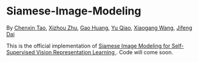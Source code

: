 # Siamese-Image-Modeling
By [Chenxin Tao](https://scholar.google.com/citations?user=sXHFIBkAAAAJ&hl=zh-CN),
[Xizhou Zhu](https://scholar.google.com/citations?user=02RXI00AAAAJ),
[Gao Huang](http://www.gaohuang.net/),
[Yu Qiao](https://scholar.google.com/citations?user=gFtI-8QAAAAJ&hl=en),
[Xiaogang Wang](http://www.ee.cuhk.edu.hk/~xgwang/),
[Jifeng Dai](https://jifengdai.org/)

This is the official implementation of [Siamese Image Modeling for Self-Supervised Vision Representation Learning
](https://arxiv.org/pdf/2206.01204.pdf). Code will come soon.
